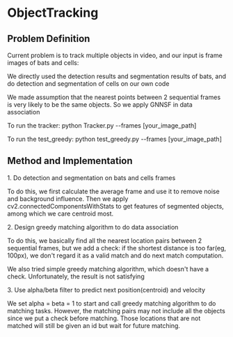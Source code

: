 # ObjectTracking

## Problem Definition

<p>
Current problem is to track multiple objects in video, and our input is frame images of bats and cells: </p>
<p>We directly used the detection results and segmentation results of bats, and do detection and segmentation of cells on our own code</p>
<p>We made assumption that the nearest points between 2 sequential frames is very likely to be the same objects. So we apply GNNSF in data association
</p>
<p>To run the tracker: python Tracker.py --frames [your_image_path]</p>
<p>To run the test_greedy: python test_greedy.py --frames [your_image_path]</p>

## Method and Implementation

<p>1. Do detection and segmentation on bats and cells frames</p>
<p>To do this, we first calculate the average frame and use it to remove noise and background influence. Then we apply cv2.connectedComponentsWithStats to get 
features of segmented objects, among which we care centroid most.</p>
<p>2. Design greedy matching algorithm to do data association</p>
<p>To do this, we basically find all the nearest location pairs between 2 sequential frames, but we add a check: if the shortest distance is too far(eg, 100px), we don't regard it as a valid match and do next match computation.</p>
<p>We also tried simple greedy matching algorithm, which doesn't have a check. Unfortunately, the result is not satisfying</p>
<p>3. Use alpha/beta filter to predict next position(centroid) and velocity</p>
<p>We set alpha = beta = 1 to start and call greedy matching algorithm to do matching tasks. However, the matching pairs may not include all the objects since we put a check before matching. Those locations that are not matched will still be given an id but wait for future matching.</p>

